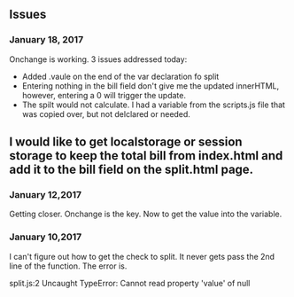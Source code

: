 ## Issues

### January 18, 2017

Onchange is working. 3 issues addressed today:
- Added .vaule on the end of the var declaration fo split
- Entering nothing in the bill field don't give me the updated innerHTML, however, entering a 0 will trigger the update.
- The spilt would not calculate. I had a variable from the scripts.js file that was copied over, but not delclared or needed. 

## I would like to get localstorage or session storage to keep the total bill from index.html and add it to the bill field on the split.html page.


### January 12,2017
Getting closer. Onchange is the key.
Now to get the value into the variable.


### January 10,2017

I can't figure out how to get the check to split.
It never gets pass the 2nd line of the function.
The error is.

split.js:2 Uncaught TypeError: Cannot read property 'value' of null
